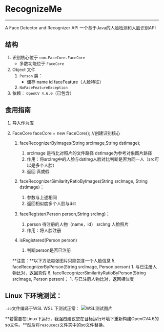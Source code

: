 # RecognizeMe
---
A Face Detector and Recognizer API
一个基于Java的人脸检测和人脸识别API

## 结构
1. 识别核心位于 `com.FaceCore.FaceCore`
   * 多数功能位于 `FaceCore`
2. Object 文件
   1. `Person` 类：
        * 储存 name id faceFeature（人脸特征）
   2. `NoFaceFeatureException`
3. 依赖： `OpenCV 4.6.0`（已包含）

## 食用指南
1. 导入作为库
2. FaceCore faceCore = new FaceCore(); //创建识别核心
   1. faceRecognizerByImages(String srcImage,String dstImage);
      1. srcImage 是待比对照片的文件路径 dstImage为参考对象图片路径
      2. 作用：将srcImg中的人脸与dstImg人脸对比判断是否为同一人（src可以是多个人脸）
      3. 返回 真或假
    
    2. faceRecognizerSimilarityRatioByImages(String srcImage, String dstImage)；
       1. 参数与上述相同
       2. 返回相似度多个人脸与dst
    
    3. faceRegister(Person person,String srcImg)；
       1. person 待注册的人物（name，id） srcImg 人脸照片
       2. 作用：将人脸注册
    4. isRegistered(Person person)
       1. 判断person是否已注册
    
    **注意：**以下方法每张图片只能包含一个人脸信息
    5. faceRecognizerByPerson(String srcImage, Person person)
       1. 与已注册人物比对，返回真假
    6. faceRecognizerSimilarityRatioByPerson(String srcImage, Person person)；
       1. 与已注册人物比对，返回相似度

## Linux 下环境测试：
`.so`文件编译于WSL
WSL 下测试正常：
![WSL测试图片](http://oss.re1ife.top//media/WSL测试图片.png)

**若需要在Linux下运行，我强烈建议您在目标运行环境下重新构建OpenCV4.6的so文件。**然后将`resoucecs`文件夹中的so文件替换。
